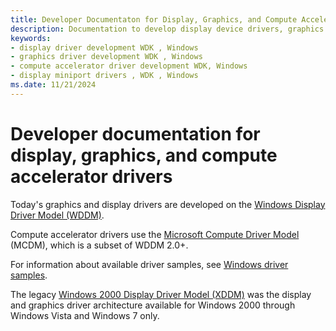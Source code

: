 ```yaml
---
title: Developer Documentaton for Display, Graphics, and Compute Accelerator Drivers
description: Documentation to develop display device drivers, graphics device drivers, and compute accelerator device drivers
keywords:
- display driver development WDK , Windows
- graphics driver development WDK , Windows
- compute accelerator driver development WDK, Windows
- display miniport drivers , WDK , Windows
ms.date: 11/21/2024
---
```


# Developer documentation for display, graphics, and compute accelerator drivers

Today's graphics and display drivers are developed on the [Windows Display Driver Model (WDDM)](windows-vista-display-driver-model-design-guide.md).

Compute accelerator drivers use the [Microsoft Compute Driver Model](mcdm.md) (MCDM), which is a subset of WDDM 2.0+.

For information about available driver samples, see [Windows driver samples](../samples/index.md).

The legacy [Windows 2000 Display Driver Model (XDDM)](/previous-versions/windows/drivers/display/windows-2000-display-driver-model-design-guide) was the display and graphics driver architecture available for Windows 2000 through Windows Vista and Windows 7 only.
